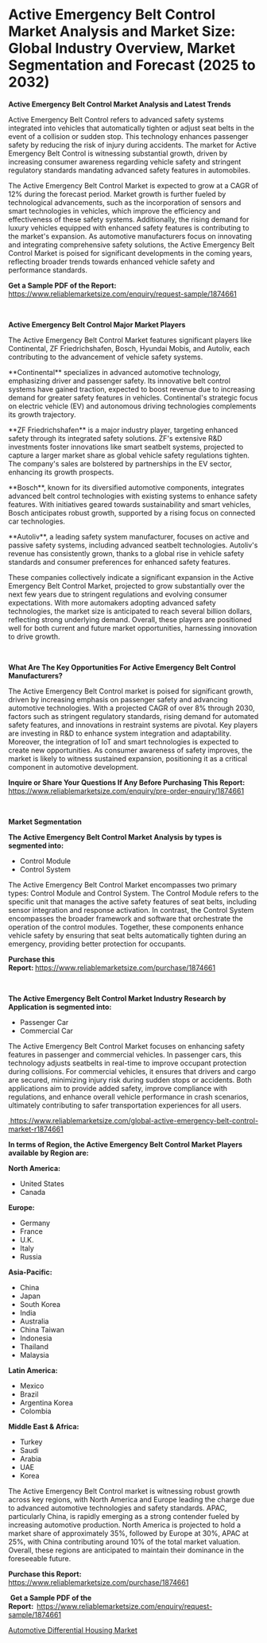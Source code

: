 <p><h1>Active Emergency Belt Control Market Analysis and Market Size: Global Industry Overview, Market Segmentation and Forecast (2025 to 2032)</h1></p><p><strong>Active Emergency Belt Control Market Analysis and Latest Trends</strong></p>
<p><p>Active Emergency Belt Control refers to advanced safety systems integrated into vehicles that automatically tighten or adjust seat belts in the event of a collision or sudden stop. This technology enhances passenger safety by reducing the risk of injury during accidents. The market for Active Emergency Belt Control is witnessing substantial growth, driven by increasing consumer awareness regarding vehicle safety and stringent regulatory standards mandating advanced safety features in automobiles.</p><p>The Active Emergency Belt Control Market is expected to grow at a CAGR of 12% during the forecast period. Market growth is further fueled by technological advancements, such as the incorporation of sensors and smart technologies in vehicles, which improve the efficiency and effectiveness of these safety systems. Additionally, the rising demand for luxury vehicles equipped with enhanced safety features is contributing to the market's expansion. As automotive manufacturers focus on innovating and integrating comprehensive safety solutions, the Active Emergency Belt Control Market is poised for significant developments in the coming years, reflecting broader trends towards enhanced vehicle safety and performance standards.</p></p>
<p><strong>Get a Sample PDF of the Report:&nbsp;</strong> <a href="https://www.reliablemarketsize.com/enquiry/request-sample/1874661?utm_campaign=3223&utm_medium=2&utm_source=Github&utm_content=ia&utm_term=31032025&utm_id=active-emergency-belt-control">https://www.reliablemarketsize.com/enquiry/request-sample/1874661</a></p>
<p>&nbsp;</p>
<p><strong>Active Emergency Belt Control Major Market Players</strong></p>
<p><p>The Active Emergency Belt Control Market features significant players like Continental, ZF Friedrichshafen, Bosch, Hyundai Mobis, and Autoliv, each contributing to the advancement of vehicle safety systems. </p><p>**Continental** specializes in advanced automotive technology, emphasizing driver and passenger safety. Its innovative belt control systems have gained traction, expected to boost revenue due to increasing demand for greater safety features in vehicles. Continental's strategic focus on electric vehicle (EV) and autonomous driving technologies complements its growth trajectory.</p><p>**ZF Friedrichshafen** is a major industry player, targeting enhanced safety through its integrated safety solutions. ZF's extensive R&D investments foster innovations like smart seatbelt systems, projected to capture a larger market share as global vehicle safety regulations tighten. The company's sales are bolstered by partnerships in the EV sector, enhancing its growth prospects.</p><p>**Bosch**, known for its diversified automotive components, integrates advanced belt control technologies with existing systems to enhance safety features. With initiatives geared towards sustainability and smart vehicles, Bosch anticipates robust growth, supported by a rising focus on connected car technologies.</p><p>**Autoliv**, a leading safety system manufacturer, focuses on active and passive safety systems, including advanced seatbelt technologies. Autoliv's revenue has consistently grown, thanks to a global rise in vehicle safety standards and consumer preferences for enhanced safety features.</p><p>These companies collectively indicate a significant expansion in the Active Emergency Belt Control Market, projected to grow substantially over the next few years due to stringent regulations and evolving consumer expectations. With more automakers adopting advanced safety technologies, the market size is anticipated to reach several billion dollars, reflecting strong underlying demand. Overall, these players are positioned well for both current and future market opportunities, harnessing innovation to drive growth.</p></p>
<p>&nbsp;</p>
<p><strong>What Are The Key Opportunities For Active Emergency Belt Control Manufacturers?</strong></p>
<p><p>The Active Emergency Belt Control market is poised for significant growth, driven by increasing emphasis on passenger safety and advancing automotive technologies. With a projected CAGR of over 8% through 2030, factors such as stringent regulatory standards, rising demand for automated safety features, and innovations in restraint systems are pivotal. Key players are investing in R&D to enhance system integration and adaptability. Moreover, the integration of IoT and smart technologies is expected to create new opportunities. As consumer awareness of safety improves, the market is likely to witness sustained expansion, positioning it as a critical component in automotive development.</p></p>
<p><strong>Inquire or Share Your Questions If Any Before Purchasing This Report:</strong> <a href="https://www.reliablemarketsize.com/enquiry/pre-order-enquiry/1874661?utm_campaign=3223&utm_medium=2&utm_source=Github&utm_content=ia&utm_term=31032025&utm_id=active-emergency-belt-control">https://www.reliablemarketsize.com/enquiry/pre-order-enquiry/1874661</a></p>
<p>&nbsp;</p>
<p><strong>Market Segmentation</strong></p>
<p><strong>The Active Emergency Belt Control Market Analysis by types is segmented into:</strong></p>
<p><ul><li>Control Module</li><li>Control System</li></ul></p>
<p><p>The Active Emergency Belt Control Market encompasses two primary types: Control Module and Control System. The Control Module refers to the specific unit that manages the active safety features of seat belts, including sensor integration and response activation. In contrast, the Control System encompasses the broader framework and software that orchestrate the operation of the control modules. Together, these components enhance vehicle safety by ensuring that seat belts automatically tighten during an emergency, providing better protection for occupants.</p></p>
<p><strong>Purchase this Report:&nbsp;</strong><a href="https://www.reliablemarketsize.com/purchase/1874661?utm_campaign=3223&utm_medium=2&utm_source=Github&utm_content=ia&utm_term=31032025&utm_id=active-emergency-belt-control">https://www.reliablemarketsize.com/purchase/1874661</a></p>
<p>&nbsp;</p>
<p><strong>The Active Emergency Belt Control Market Industry Research by Application is segmented into:</strong></p>
<p><ul><li>Passenger Car</li><li>Commercial Car</li></ul></p>
<p><p>The Active Emergency Belt Control Market focuses on enhancing safety features in passenger and commercial vehicles. In passenger cars, this technology adjusts seatbelts in real-time to improve occupant protection during collisions. For commercial vehicles, it ensures that drivers and cargo are secured, minimizing injury risk during sudden stops or accidents. Both applications aim to provide added safety, improve compliance with regulations, and enhance overall vehicle performance in crash scenarios, ultimately contributing to safer transportation experiences for all users.</p></p>
<p><a href="https://www.reliablemarketsize.com/global-active-emergency-belt-control-market-r1874661?utm_campaign=3223&utm_medium=2&utm_source=Github&utm_content=ia&utm_term=31032025&utm_id=active-emergency-belt-control">&nbsp;https://www.reliablemarketsize.com/global-active-emergency-belt-control-market-r1874661</a></p>
<p><strong>In terms of Region, the Active Emergency Belt Control Market Players available by Region are:</strong></p>
<p>
    <p> <strong> North America: </strong>
        <ul>
            <li>United States</li>
            <li>Canada</li>
        </ul>
        </p> 
    <p> <strong> Europe: </strong>
        <ul>
            <li>Germany</li>
            <li>France</li>
            <li>U.K.</li>
            <li>Italy</li>
            <li>Russia</li>
        </ul>
        </p> 
    <p> <strong> Asia-Pacific: </strong>
        <ul>
            <li>China</li>
            <li>Japan</li>
            <li>South Korea</li>
            <li>India</li>
            <li>Australia</li>
            <li>China Taiwan</li>
            <li>Indonesia</li>
            <li>Thailand</li>
            <li>Malaysia</li>
        </ul>
        </p> 
    <p> <strong> Latin America: </strong>
        <ul>
            <li>Mexico</li>
            <li>Brazil</li>
            <li>Argentina Korea</li>
            <li>Colombia</li>
        </ul>
        </p> 
    <p> <strong> Middle East & Africa: </strong>
        <ul>
            <li>Turkey</li>
            <li>Saudi</li>
            <li>Arabia</li>
            <li>UAE</li>
            <li>Korea</li>
        </ul>
    </p>
    </p>
<p><p>The Active Emergency Belt Control market is witnessing robust growth across key regions, with North America and Europe leading the charge due to advanced automotive technologies and safety standards. APAC, particularly China, is rapidly emerging as a strong contender fueled by increasing automotive production. North America is projected to hold a market share of approximately 35%, followed by Europe at 30%, APAC at 25%, with China contributing around 10% of the total market valuation. Overall, these regions are anticipated to maintain their dominance in the foreseeable future.</p></p>
<p><strong>Purchase this Report: </strong><a href="https://www.reliablemarketsize.com/purchase/1874661?utm_campaign=3223&utm_medium=2&utm_source=Github&utm_content=ia&utm_term=31032025&utm_id=active-emergency-belt-control">https://www.reliablemarketsize.com/purchase/1874661</a></p>
<p>&nbsp;<strong>Get a Sample PDF of the Report:&nbsp;&nbsp;</strong><a href="https://www.reliablemarketsize.com/enquiry/request-sample/1874661?utm_campaign=3223&utm_medium=2&utm_source=Github&utm_content=ia&utm_term=31032025&utm_id=active-emergency-belt-control">https://www.reliablemarketsize.com/enquiry/request-sample/1874661</a></p>
<p><strong></strong></p>
<p><p><a href="https://github.com/lefiobakali/Market-Research-Report-List-1/blob/main/automotive-differential-housing-market.md?utm_campaign=3223&utm_medium=2&utm_source=Github&utm_content=ia&utm_term=31032025&utm_id=active-emergency-belt-control">Automotive Differential Housing Market</a></p></p>